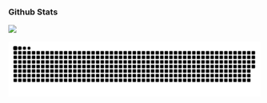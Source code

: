 ### Github Stats
![](https://github-readme-stats.vercel.app/api?username=kissablemt&hide_title=true&show_icons=true&icon_color=007aff&text_color=333&bg_color=fff)

![](https://raw.githubusercontent.com/kissablemt/kissablemt/main/assets/github-contribution-grid-snake.svg)

